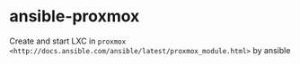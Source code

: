 # ansible-proxmox

Create and start LXC in `proxmox <http://docs.ansible.com/ansible/latest/proxmox_module.html>` by ansible
